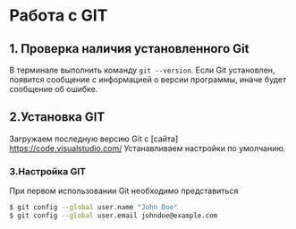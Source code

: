 # Работа с GIT
## 1. Проверка наличия  установленного Git

В терминале  выполнить команду `git --version`.
Если Git установлен, появится сообщение с информацией о версии программы, иначе будет  сообщение об ошибке.
## 2.Установка GIT
Загружаем последную версию Git с [сайта]
https://code.visualstudio.com/
Устанавливаем настройки по умолчанию.
### 3.Настройка GIT
При первом  использовании Git необходимо представиться
```Bash
$ git config --global user.name "John Doe"
$ git config --global user.email johndoe@example.com